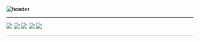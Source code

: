 ![header](https://capsule-render.vercel.app/api?type=waving&color=gradient&height=256&section=header&text=ฅ^•ﻌ•^ฅ&fontSize=75&animation=fadeIn&fontAlignY=38)

---
![](http://github-profile-summary-cards.vercel.app/api/cards/profile-details?username=nitya&theme=nightowl)
![](http://github-profile-summary-cards.vercel.app/api/cards/repos-per-language?username=nitya&theme=nightowl)
![](http://github-profile-summary-cards.vercel.app/api/cards/most-commit-language?username=nitya&theme=nightowl)
![](http://github-profile-summary-cards.vercel.app/api/cards/stats?username=nitya&theme=nightowl)
![](http://github-profile-summary-cards.vercel.app/api/cards/productive-time?username=nitya&theme=nightowl&utcOffset=8)

---
